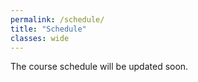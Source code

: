 ```yaml
---
permalink: /schedule/
title: "Schedule"
classes: wide
---
```


The course schedule will be updated soon.